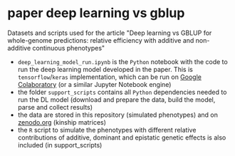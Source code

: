 # paper deep learning vs gblup
Datasets and scripts used for the article "Deep learning vs GBLUP for whole-genome predictions: relative efficiency with additive and non-additive continuous phenotypes"

- `deep_learning_model_run.ipynb` is the `Python` notebook with the code to run the deep learning model developed in the paper. This is `tensorflow`/`keras` implementation, which can be run on [Google Colaboratory](https://colab.research.google.com/) (or a similar Jupyter Notebook engine)
- the folder `support_scripts` contains all `Python` dependencies needed to run the DL model (download and prepare the data, build the model, parse and collect results)
- the data are stored in this repository (simulated phenotypes) and on [zenodo.org](https://zenodo.org/record/6602439#.YpofCHVBxhE) (kinship matrices)
- the `R` script to simulate the phenotypes with different relative contributions of additive, dominant and epistatic genetic effects is also included (in support_scripts)
